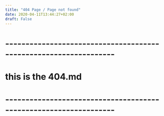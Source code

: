 ```yaml
---
title: "404 Page / Page not found"
date: 2020-04-11T13:44:27+02:00
draft: False
---
```


<h1>-----------------------------------------------------------------</h1>
<h1>this is the 404.md</h1>
<h1>-----------------------------------------------------------------</h1>